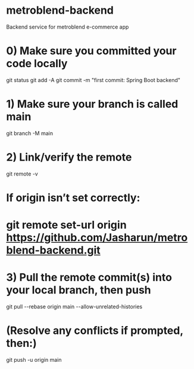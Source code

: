 # metroblend-backend
Backend service for metroblend e-commerce app

# 0) Make sure you committed your code locally
git status
git add -A
git commit -m "first commit: Spring Boot backend"

# 1) Make sure your branch is called main
git branch -M main

# 2) Link/verify the remote
git remote -v
# If origin isn’t set correctly:
# git remote set-url origin https://github.com/Jasharun/metroblend-backend.git

# 3) Pull the remote commit(s) into your local branch, then push
git pull --rebase origin main --allow-unrelated-histories
# (Resolve any conflicts if prompted, then:)
git push -u origin main


